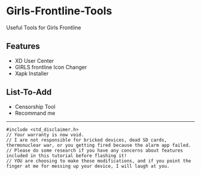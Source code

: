 # Girls-Frontline-Tools
Useful Tools for Girls Frontline

## Features
 - XD User Center
 - GIRLS frontline Icon Changer
 - Xapk Installer

## List-To-Add
 - Censorship Tool
 - Recommand me

---------------------------

    #include <std_disclaimer.h> 
    // Your warranty is now void.
    // I are not responsible for bricked devices, dead SD cards, thermonuclear war, or you getting fired because the alarm app failed. 
    // Please do some research if you have any concerns about features included in this tutorial before flashing it! 
    // YOU are choosing to make these modifications, and if you point the finger at me for messing up your device, I will laugh at you.
